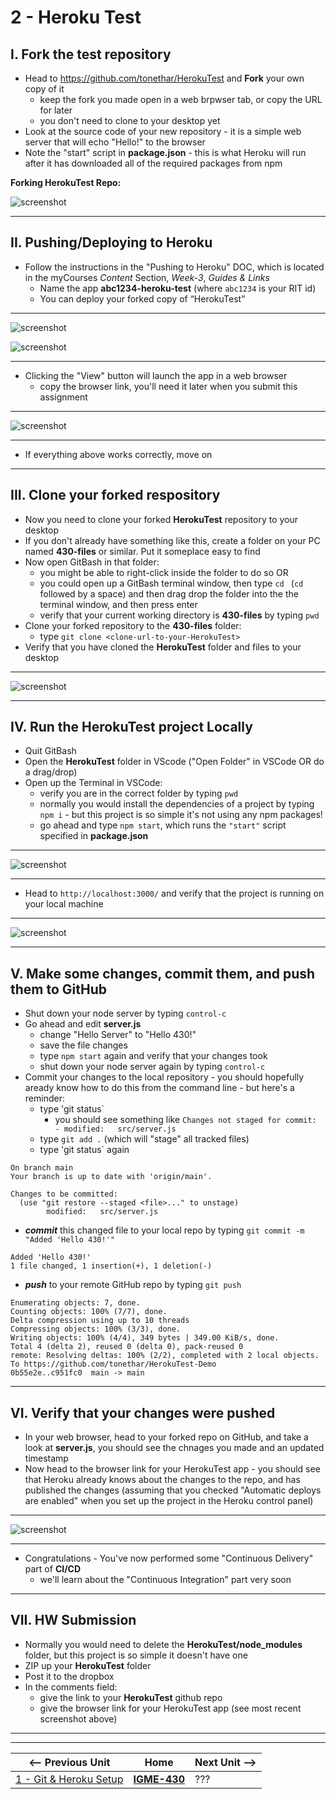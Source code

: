 # 2 - Heroku Test

## I. Fork the test repository

- Head to https://github.com/tonethar/HerokuTest and **Fork** your own copy of it
  - keep the fork you made open in a web brpwser tab, or copy the URL for later
  - you don't need to clone to your desktop yet
- Look at the source code of your new repository - it is a simple web server that will echo "Hello!" to the browser
- Note the "start" script in **package.json** - this is what Heroku will run after it has downloaded all of the required packages from npm

**Forking HerokuTest Repo:**

![screenshot](./_images/heroku-2.png)

---

## II. Pushing/Deploying to Heroku
- Follow the instructions in the "Pushing to Heroku" DOC, which is located in the myCourses *Content* Section, *Week-3*, *Guides & Links*
  - Name the app **abc1234-heroku-test** (where `abc1234` is your RIT id)
  - You can deploy your forked copy of “HerokuTest”

---

![screenshot](./_images/heroku-3.png)

![screenshot](./_images/heroku-4.png)

---

- Clicking the "View" button will launch the app in a web browser
  - copy the  browser link, you'll need it later when you submit this assignment

---

![screenshot](./_images/heroku-5.png)

---

- If everything above works correctly, move on

---

## III. Clone your forked respository

- Now you need to clone your forked **HerokuTest** repository to your desktop
- If you don't already have something like this, create a folder on your PC named **430-files** or similar. Put it someplace easy to find
- Now open GitBash in that folder:
  - you might be able to right-click inside the folder to do so OR
  - you could open up a GitBash terminal window, then type `cd ` (`cd` followed by a space) and then drag drop the folder into the the terminal window, and then press enter
  - verify that your current working directory is **430-files** by typing `pwd`
- Clone your forked repository to the **430-files** folder:
  - type `git clone <clone-url-to-your-HerokuTest>`
- Verify that you have cloned the **HerokuTest** folder and files to your desktop

---

![screenshot](./_images/heroku-6.png)

---

## IV. Run the HerokuTest project Locally
- Quit GitBash
- Open the **HerokuTest** folder in VScode ("Open Folder" in VSCode OR do a drag/drop)
- Open up the Terminal in VSCode:
  - verify you are in the correct folder by typing `pwd`
  - normally you would install the dependencies of a project by typing `npm i` - but this project is so simple it's not using any npm packages!
  - go ahead and type `npm start`, which runs the `"start"` script specified in **package.json**
 
---

![screenshot](./_images/heroku-7.png)

---

- Head to `http://localhost:3000/` and verify that the project is running on your local machine
 
---

![screenshot](./_images/heroku-8.png)

---

## V. Make some changes, commit them, and push them to GitHub
- Shut down your node server by typing `control-c`
- Go ahead and edit **server.js**
  - change "Hello Server" to "Hello 430!"
  - save the file changes
  - type `npm start` again and verify that your changes took
  - shut down your node server again by typing `control-c`
- Commit your changes to the local repository - you should hopefully aready know how to do this from the command line - but here's a reminder:
  - type 'git status`
    - you should see something like `Changes not staged for commit: - modified:   src/server.js`
  - type `git add .` (which will "stage" all tracked files)
  - type 'git status` again

```
On branch main
Your branch is up to date with 'origin/main'.

Changes to be committed:
  (use "git restore --staged <file>..." to unstage)
        modified:   src/server.js
```

- ***commit*** this changed file to your local repo by typing `git commit -m "Added 'Hello 430!'"`

```
Added 'Hello 430!'
1 file changed, 1 insertion(+), 1 deletion(-)
```

- ***push*** to your remote GitHub repo by typing `git push`

```
Enumerating objects: 7, done.
Counting objects: 100% (7/7), done.
Delta compression using up to 10 threads
Compressing objects: 100% (3/3), done.
Writing objects: 100% (4/4), 349 bytes | 349.00 KiB/s, done.
Total 4 (delta 2), reused 0 (delta 0), pack-reused 0
remote: Resolving deltas: 100% (2/2), completed with 2 local objects.
To https://github.com/tonethar/HerokuTest-Demo
0b55e2e..c951fc0  main -> main
```

---

## VI. Verify that your changes were pushed

- In your web browser, head to your forked repo on GitHub, and take a look at **server.js**, you should see the chnages you made and an updated timestamp
- Now head to the browser link for your HerokuTest app - you should see that Heroku already knows about the changes to the repo, and has published the changes (assuming that you checked "Automatic deploys are enabled" when you set up the project in the Heroku control panel)

---

![screenshot](./_images/heroku-8.png)

---

- Congratulations - You've now performed some "Continuous Delivery" part of **CI/CD**
  - we'll learn about the "Continuous Integration" part very soon

---

## VII. HW Submission
- Normally you would need to delete the **HerokuTest/node_modules** folder, but this project is so simple it doesn't have one
- ZIP up your **HerokuTest** folder
- Post it to the dropbox
- In the comments field:
  - give the link to your **HerokuTest** github repo
  - give the browser link for your HerokuTest app (see most recent screenshot above)

---
---

| <-- Previous Unit | Home | Next Unit -->
| --- | --- | --- 
| [1 - Git & Heroku Setup](1-git-and-heroku-setup.md)  |  [**IGME-430**](../) | ???

